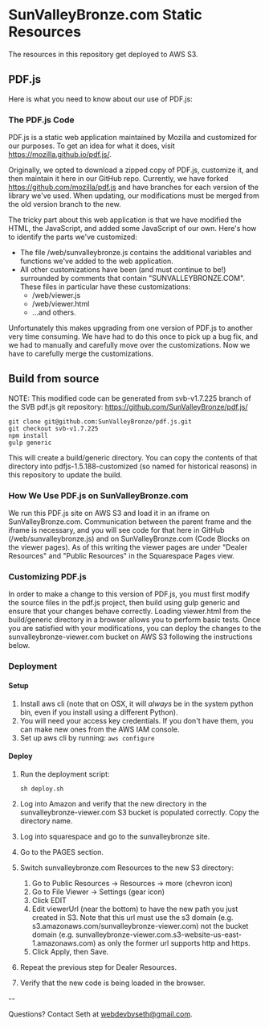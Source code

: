 # SunValleyBronze.com Static Resources

The resources in this repository get deployed to AWS S3. 

## PDF.js

Here is what you need to know about our use of PDF.js:

### The PDF.js Code

PDF.js is a static web application maintained by Mozilla and customized for our purposes. To get an idea for what it does, visit https://mozilla.github.io/pdf.js/.

Originally, we opted to download a zipped copy of PDF.js, customize it, and then maintain it here in our GitHub repo. Currently, we have forked https://github.com/mozilla/pdf.js and have branches for each version of the library we've used. When updating, our modifications must be merged from the old version branch to the new.

The tricky part about this web application is that we have modified the HTML, the JavaScript, and added some JavaScript of our own. Here's how to identify the parts we've customized:

* The file /web/sunvalleybronze.js contains the additional variables and functions we've added to the web application.
* All other customizations have been (and must continue to be!) surrounded by comments that contain "SUNVALLEYBRONZE.COM". These files in particular have these customizations:
  * /web/viewer.js
  * /web/viewer.html
  * ...and others.
  
Unfortunately this makes upgrading from one version of PDF.js to another very time consuming. We have had to do this once to pick up a bug fix, and we had to manually and carefully move over the customizations. Now we have to carefully merge the customizations.


## Build from source

NOTE: This modified code can be generated from svb-v1.7.225 branch of the SVB pdf.js git repository: https://github.com/SunValleyBronze/pdf.js/

    git clone git@github.com:SunValleyBronze/pdf.js.git
    git checkout svb-v1.7.225
    npm install
    gulp generic

This will create a build/generic directory. You can copy the contents of that directory into pdfjs-1.5.188-customized (so named for historical reasons) in this repository to update the build.

### How We Use PDF.js on SunValleyBronze.com

We run this PDF.js site on AWS S3 and load it in an iframe on SunValleyBronze.com. Communication between the parent frame and the iframe is necessary, and you will see code for that here in GitHub (/web/sunvalleybronze.js) and on SunValleyBronze.com (Code Blocks on the viewer pages). As of this writing the viewer pages are under "Dealer Resources" and "Public Resources" in the Squarespace Pages view.

### Customizing PDF.js

In order to make a change to this version of PDF.js, you must first modify the source files in the pdf.js project, then build using gulp generic and ensure that your changes behave correctly. Loading viewer.html from the build/generic directory in a browser allows you to perform basic tests. Once you are satisfied with your modifications, you can deploy the changes to the sunvalleybronze-viewer.com bucket on AWS S3 following the instructions below.

### Deployment

#### Setup

1. Install aws cli (note that on OSX, it will *always* be in the system python bin, even if you install using a different Python).
1. You will need your access key credentials. If you don't have them, you can make new ones from the AWS IAM console.
1. Set up aws cli by running: ```aws configure```

#### Deploy

1. Run the deployment script:
    
    ```sh deploy.sh```
    
1. Log into Amazon and verify that the new directory in the sunvalleybronze-viewer.com S3 bucket is populated correctly. Copy the directory name.
1. Log into squarespace and go to the sunvalleybronze site.
1. Go to the PAGES section.
1. Switch sunvalleybronze.com Resources to the new S3 directory:
    1. Go to Public Resources -> Resources -> more (chevron icon)
    1. Go to File Viewer -> Settings (gear icon)
    1. Click EDIT
    1. Edit viewerUrl (near the bottom) to have the new path you just created in S3. Note that this url must use the s3 domain (e.g. s3.amazonaws.com/sunvalleybronze-viewer.com) not the bucket domain (e.g. sunvalleybronze-viewer.com.s3-website-us-east-1.amazonaws.com) as only the former url supports http and https.
    1. Click Apply, then Save.
1. Repeat the previous step for Dealer Resources.
1. Verify that the new code is being loaded in the browser.

--

Questions? Contact Seth at webdevbyseth@gmail.com.
